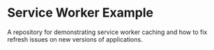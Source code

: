 # Service Worker Example

A repository for demonstrating service worker caching and how to fix refresh issues on new versions of applications.